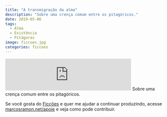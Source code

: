 ```yaml
---
title: "A transmigração da alma"
description: "Sobre uma crença comum entre os pitagóricos."
date: 2019-05-06
tags: 
  - Alma
  - Existência
  - Pitágoras
image: ficcoes.jpg
categories: ficcoes
---
```


<iframe src="https://anchor.fm/podcastficcoes/embed/episodes/A-transmigrao-da-alma-e3uufs" height="102px" width="400px" frameborder="0" scrolling="no"></iframe>
Sobre uma crença comum entre os pitagóricos.

Se você gosta do [Ficções](https://marcosramon.net/ficcoes/) e quer me ajudar a continuar produzindo, acesse [marcosramon.net/apoie](https://marcosramon.net/apoie/) e veja como pode contribuir. 
